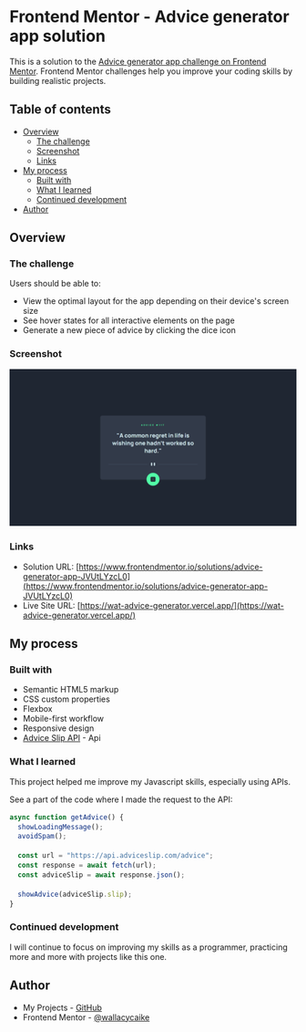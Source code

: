 # Frontend Mentor - Advice generator app solution

This is a solution to the [Advice generator app challenge on Frontend Mentor](https://www.frontendmentor.io/challenges/advice-generator-app-QdUG-13db). Frontend Mentor challenges help you improve your coding skills by building realistic projects.

## Table of contents

- [Overview](#overview)
  - [The challenge](#the-challenge)
  - [Screenshot](#screenshot)
  - [Links](#links)
- [My process](#my-process)
  - [Built with](#built-with)
  - [What I learned](#what-i-learned)
  - [Continued development](#continued-development)
- [Author](#author)

## Overview

### The challenge

Users should be able to:

- View the optimal layout for the app depending on their device's screen size
- See hover states for all interactive elements on the page
- Generate a new piece of advice by clicking the dice icon

### Screenshot

![](./design/screenshot.png)

### Links

- Solution URL: [https://www.frontendmentor.io/solutions/advice-generator-app-JVUtLYzcL0](https://www.frontendmentor.io/solutions/advice-generator-app-JVUtLYzcL0)
- Live Site URL: [https://wat-advice-generator.vercel.app/](https://wat-advice-generator.vercel.app/)

## My process

### Built with

- Semantic HTML5 markup
- CSS custom properties
- Flexbox
- Mobile-first workflow
- Responsive design
- [Advice Slip API](https://api.adviceslip.com) - Api

### What I learned

This project helped me improve my Javascript skills, especially using APIs.

See a part of the code where I made the request to the API:

```js
async function getAdvice() {
  showLoadingMessage();
  avoidSpam();

  const url = "https://api.adviceslip.com/advice";
  const response = await fetch(url);
  const adviceSlip = await response.json();

  showAdvice(adviceSlip.slip);
}
```

### Continued development

I will continue to focus on improving my skills as a programmer, practicing more and more with projects like this one.

## Author

- My Projects - [GitHub](https://github.com/wallacycaike?tab=repositories)
- Frontend Mentor - [@wallacycaike](https://www.frontendmentor.io/profile/wallacycaike)

